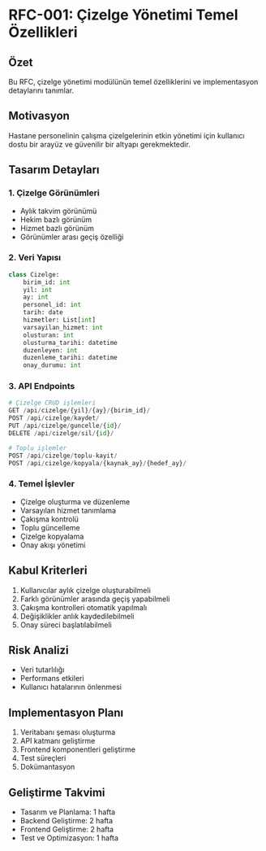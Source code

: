 # RFC-001: Çizelge Yönetimi Temel Özellikleri

## Özet
Bu RFC, çizelge yönetimi modülünün temel özelliklerini ve implementasyon detaylarını tanımlar.

## Motivasyon
Hastane personelinin çalışma çizelgelerinin etkin yönetimi için kullanıcı dostu bir arayüz ve güvenilir bir altyapı gerekmektedir.

## Tasarım Detayları

### 1. Çizelge Görünümleri
- Aylık takvim görünümü
- Hekim bazlı görünüm
- Hizmet bazlı görünüm
- Görünümler arası geçiş özelliği

### 2. Veri Yapısı
```python
class Cizelge:
    birim_id: int
    yil: int
    ay: int
    personel_id: int
    tarih: date
    hizmetler: List[int]
    varsayilan_hizmet: int
    olusturan: int
    olusturma_tarihi: datetime
    duzenleyen: int
    duzenleme_tarihi: datetime
    onay_durumu: int
```

### 3. API Endpoints
```python
# Çizelge CRUD işlemleri
GET /api/cizelge/{yil}/{ay}/{birim_id}/
POST /api/cizelge/kaydet/
PUT /api/cizelge/guncelle/{id}/
DELETE /api/cizelge/sil/{id}/

# Toplu işlemler
POST /api/cizelge/toplu-kayit/
POST /api/cizelge/kopyala/{kaynak_ay}/{hedef_ay}/
```

### 4. Temel İşlevler
- Çizelge oluşturma ve düzenleme
- Varsayılan hizmet tanımlama
- Çakışma kontrolü
- Toplu güncelleme
- Çizelge kopyalama
- Onay akışı yönetimi

## Kabul Kriterleri
1. Kullanıcılar aylık çizelge oluşturabilmeli
2. Farklı görünümler arasında geçiş yapabilmeli
3. Çakışma kontrolleri otomatik yapılmalı
4. Değişiklikler anlık kaydedilebilmeli
5. Onay süreci başlatılabilmeli

## Risk Analizi
- Veri tutarlılığı
- Performans etkileri
- Kullanıcı hatalarının önlenmesi

## Implementasyon Planı
1. Veritabanı şeması oluşturma
2. API katmanı geliştirme
3. Frontend komponentleri geliştirme
4. Test süreçleri
5. Dokümantasyon

## Geliştirme Takvimi
- Tasarım ve Planlama: 1 hafta
- Backend Geliştirme: 2 hafta
- Frontend Geliştirme: 2 hafta
- Test ve Optimizasyon: 1 hafta
